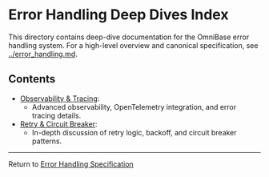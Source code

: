 <!-- === OmniNode:Metadata ===
metadata_version: 0.1.0
protocol_version: 1.1.0
owner: OmniNode Team
copyright: OmniNode Team
schema_version: 1.1.0
name: index.md
version: 1.0.0
uuid: b01c52dc-73a9-43dc-bb1c-bbf82157e69b
author: OmniNode Team
created_at: 2025-05-28T12:40:26.260499
last_modified_at: 2025-05-28T17:20:05.998060
description: Stamped by ONEX
state_contract: state_contract://default
lifecycle: active
hash: 194fc4c2c0a18e1495c470f0652b7117b0cdd29dd6f139bdf9034fe377106771
entrypoint: python@index.md
runtime_language_hint: python>=3.11
namespace: omnibase.stamped.index
meta_type: tool
<!-- === /OmniNode:Metadata === -->


# Error Handling Deep Dives Index

This directory contains deep-dive documentation for the OmniBase error handling system. For a high-level overview and canonical specification, see [../error_handling.md](../error_handling.md).

## Contents

- [Observability & Tracing](observability.md):
  - Advanced observability, OpenTelemetry integration, and error tracing details.
- [Retry & Circuit Breaker](retry.md):
  - In-depth discussion of retry logic, backoff, and circuit breaker patterns.

---

Return to [Error Handling Specification](../error_handling.md)

